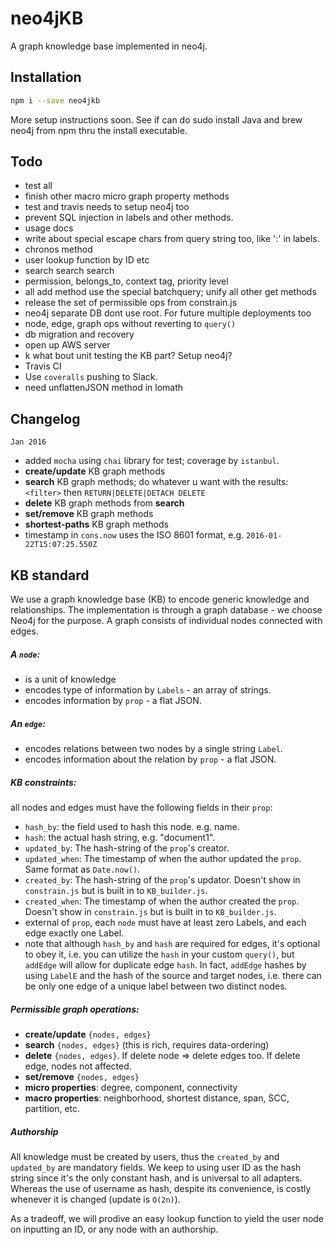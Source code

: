 # neo4jKB
A graph knowledge base implemented in neo4j.

## Installation

```bash
npm i --save neo4jkb
```

More setup instructions soon. See if can do sudo install Java and brew neo4j from npm thru the install executable.

## Todo
- test all
- finish other macro micro graph property methods
- test and travis needs to setup neo4j too
- prevent SQL injection in labels and other methods.
- usage docs
- write about special escape chars from query string too, like ':' in labels.
- chronos method
- user lookup function by ID etc
- search search search
- permission, belongs_to, context tag, priority level
- all add method use the special batchquery; unify all other get methods
- release the set of permissible ops from constrain.js
- neo4j separate DB dont use root. For future multiple deployments too
- node, edge, graph ops without reverting to `query()`
- db migration and recovery
- open up AWS server
- k what bout unit testing the KB part? Setup neo4j?
- Travis CI
- Use `coveralls` pushing to Slack.
- need unflattenJSON method in lomath


## Changelog

`Jan 2016`

- added `mocha` using `chai` library for test; coverage by `istanbul`.
- **create/update** KB graph methods
- **search** KB graph methods; do whatever u want with the results: `<filter>` then `RETURN|DELETE|DETACH DELETE`
- **delete** KB graph methods from **search**
- **set/remove** KB graph methods
- **shortest-paths** KB graph methods
- timestamp in `cons.now` uses the ISO 8601 format, e.g. `2016-01-22T15:07:25.550Z`


## KB standard
We use a graph knowledge base (KB) to encode generic knowledge and relationships. The implementation is through a graph database - we choose Neo4j for the purpose. A graph consists of individual nodes connected with edges.


##### A `node`:

- is a unit of knowledge
- encodes type of information by `Labels` - an array of strings.
- encodes information by `prop` - a flat JSON.


##### An `edge`:

- encodes relations between two nodes by a single string `Label`.
- encodes information about the relation by `prop` - a flat JSON.


##### KB constraints:

all nodes and edges must have the following fields in their `prop`: 

- `hash_by`: the field used to hash this node. e.g. name.
- `hash`: the actual hash string, e.g. "document1".
- `updated_by`: The hash-string of the `prop`'s creator.
- `updated_when`: The timestamp of when the author updated the `prop`. Same format as `Date.now()`.
- `created_by`: The hash-string of the `prop`'s updator. Doesn't show in `constrain.js` but is built in to `KB_builder.js`.
- `created_when`: The timestamp of when the author created the `prop`. Doesn't show in `constrain.js` but is built in to `KB_builder.js`.
- external of `prop`, each `node` must have at least zero Labels, and each edge exactly one Label.
- note that although `hash_by` and `hash` are required for edges, it's optional to obey it, i.e. you can utilize the `hash` in your custom `query()`, but `addEdge` will allow for duplicate edge `hash`. In fact, `addEdge` hashes by using `LabelE` and the hash of the source and target nodes, i.e. there can be only one edge of a unique label between two distinct nodes.


##### Permissible graph operations:

- **create/update** `{nodes, edges}`
- **search** `{nodes, edges}` (this is rich, requires data-ordering)
- **delete** `{nodes, edges}`. If delete node => delete edges too. If delete edge, nodes not affected.
- **set/remove** `{nodes, edges}`
- **micro properties**: degree, component, connectivity
- **macro properties**: neighborhood, shortest distance, span, SCC, partition, etc.


##### Authorship

All knowledge must be created by users, thus the `created_by` and `updated_by` are mandatory fields. We keep to using user ID as the hash string since it's the only constant hash, and is universal to all adapters. Whereas the use of username as hash, despite its convenience, is costly whenever it is changed (update is `O(2n)`).

As a tradeoff, we will prodive an easy lookup function to yield the user node on inputting an ID, or any node with an authorship.
